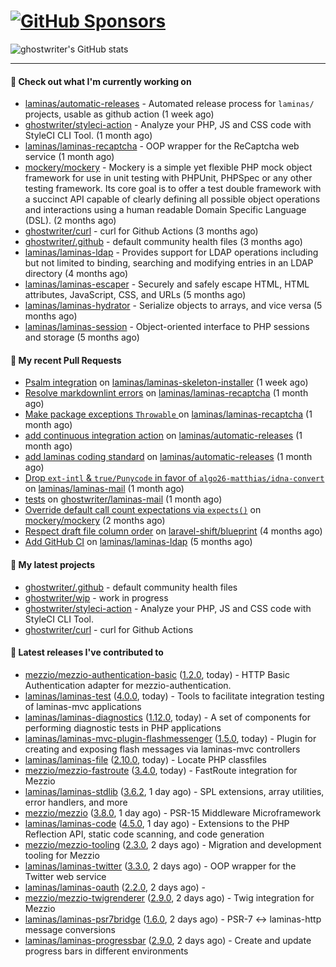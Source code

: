 # [![GitHub Sponsors](https://img.shields.io/github/sponsors/ghostwriter?label=Sponsors&style=flat-square&logo=GitHub%20Sponsors)](https://github.com/sponsors/ghostwriter)

![ghostwriter's GitHub stats](https://github-readme-stats.vercel.app/api?username=ghostwriter&show_icons=true&count_private=true&hide_title=true&hide_rank=true&icon_color=333)

---
#### 👷 Check out what I'm currently working on

- [laminas/automatic-releases](https://github.com/laminas/automatic-releases) - Automated release process for `laminas/` projects, usable as github action (1 week ago)
- [ghostwriter/styleci-action](https://github.com/ghostwriter/styleci-action) - Analyze your PHP, JS and CSS code with StyleCI CLI Tool. (1 month ago)
- [laminas/laminas-recaptcha](https://github.com/laminas/laminas-recaptcha) - OOP wrapper for the ReCaptcha web service (1 month ago)
- [mockery/mockery](https://github.com/mockery/mockery) - Mockery is a simple yet flexible PHP mock object framework for use in unit testing with PHPUnit, PHPSpec or any other testing framework. Its core goal is to offer a test double framework with a succinct API capable of clearly defining all possible object operations and interactions using a human readable Domain Specific Language (DSL). (2 months ago)
- [ghostwriter/curl](https://github.com/ghostwriter/curl) - curl for Github Actions (3 months ago)
- [ghostwriter/.github](https://github.com/ghostwriter/.github) - default community health files (3 months ago)
- [laminas/laminas-ldap](https://github.com/laminas/laminas-ldap) - Provides support for LDAP operations including but not limited to binding, searching and modifying entries in an LDAP directory (4 months ago)
- [laminas/laminas-escaper](https://github.com/laminas/laminas-escaper) - Securely and safely escape HTML, HTML attributes, JavaScript, CSS, and URLs (5 months ago)
- [laminas/laminas-hydrator](https://github.com/laminas/laminas-hydrator) - Serialize objects to arrays, and vice versa (5 months ago)
- [laminas/laminas-session](https://github.com/laminas/laminas-session) - Object-oriented interface to PHP sessions and storage (5 months ago)

#### 🔨 My recent Pull Requests

- [Psalm integration](https://github.com/laminas/laminas-skeleton-installer/pull/24) on [laminas/laminas-skeleton-installer](https://github.com/laminas/laminas-skeleton-installer) (1 week ago)
- [Resolve markdownlint errors](https://github.com/laminas/laminas-recaptcha/pull/14) on [laminas/laminas-recaptcha](https://github.com/laminas/laminas-recaptcha) (1 month ago)
- [Make package exceptions `Throwable` ](https://github.com/laminas/laminas-recaptcha/pull/13) on [laminas/laminas-recaptcha](https://github.com/laminas/laminas-recaptcha) (1 month ago)
- [add continuous integration action](https://github.com/laminas/automatic-releases/pull/172) on [laminas/automatic-releases](https://github.com/laminas/automatic-releases) (1 month ago)
- [add laminas coding standard](https://github.com/laminas/automatic-releases/pull/171) on [laminas/automatic-releases](https://github.com/laminas/automatic-releases) (1 month ago)
- [Drop `ext-intl` &amp; `true/Punycode` in favor of `algo26-matthias/idna-convert`](https://github.com/laminas/laminas-mail/pull/176) on [laminas/laminas-mail](https://github.com/laminas/laminas-mail) (1 month ago)
- [tests](https://github.com/ghostwriter/laminas-mail/pull/1) on [ghostwriter/laminas-mail](https://github.com/ghostwriter/laminas-mail) (1 month ago)
- [Override default call count expectations via `expects()`](https://github.com/mockery/mockery/pull/1146) on [mockery/mockery](https://github.com/mockery/mockery) (2 months ago)
- [Respect draft file column order](https://github.com/laravel-shift/blueprint/pull/487) on [laravel-shift/blueprint](https://github.com/laravel-shift/blueprint) (4 months ago)
- [Add GitHub CI](https://github.com/laminas/laminas-ldap/pull/20) on [laminas/laminas-ldap](https://github.com/laminas/laminas-ldap) (5 months ago)

#### 🌱 My latest projects

- [ghostwriter/.github](https://github.com/ghostwriter/.github) - default community health files
- [ghostwriter/wip](https://github.com/ghostwriter/wip) - work in progress
- [ghostwriter/styleci-action](https://github.com/ghostwriter/styleci-action) - Analyze your PHP, JS and CSS code with StyleCI CLI Tool.
- [ghostwriter/curl](https://github.com/ghostwriter/curl) - curl for Github Actions

#### 🔭 Latest releases I've contributed to

- [mezzio/mezzio-authentication-basic](https://github.com/mezzio/mezzio-authentication-basic) ([1.2.0](https://github.com/mezzio/mezzio-authentication-basic/releases/tag/1.2.0), today) - HTTP Basic Authentication adapter for mezzio-authentication.
- [laminas/laminas-test](https://github.com/laminas/laminas-test) ([4.0.0](https://github.com/laminas/laminas-test/releases/tag/4.0.0), today) - Tools to facilitate integration testing of laminas-mvc applications
- [laminas/laminas-diagnostics](https://github.com/laminas/laminas-diagnostics) ([1.12.0](https://github.com/laminas/laminas-diagnostics/releases/tag/1.12.0), today) - A set of components for performing diagnostic tests in PHP applications
- [laminas/laminas-mvc-plugin-flashmessenger](https://github.com/laminas/laminas-mvc-plugin-flashmessenger) ([1.5.0](https://github.com/laminas/laminas-mvc-plugin-flashmessenger/releases/tag/1.5.0), today) - Plugin for creating and exposing flash messages via laminas-mvc controllers
- [laminas/laminas-file](https://github.com/laminas/laminas-file) ([2.10.0](https://github.com/laminas/laminas-file/releases/tag/2.10.0), today) - Locate PHP classfiles
- [mezzio/mezzio-fastroute](https://github.com/mezzio/mezzio-fastroute) ([3.4.0](https://github.com/mezzio/mezzio-fastroute/releases/tag/3.4.0), today) - FastRoute integration for Mezzio
- [laminas/laminas-stdlib](https://github.com/laminas/laminas-stdlib) ([3.6.2](https://github.com/laminas/laminas-stdlib/releases/tag/3.6.2), 1 day ago) - SPL extensions, array utilities, error handlers, and more
- [mezzio/mezzio](https://github.com/mezzio/mezzio) ([3.8.0](https://github.com/mezzio/mezzio/releases/tag/3.8.0), 1 day ago) - PSR-15 Middleware Microframework
- [laminas/laminas-code](https://github.com/laminas/laminas-code) ([4.5.0](https://github.com/laminas/laminas-code/releases/tag/4.5.0), 1 day ago) - Extensions to the PHP Reflection API, static code scanning, and code generation
- [mezzio/mezzio-tooling](https://github.com/mezzio/mezzio-tooling) ([2.3.0](https://github.com/mezzio/mezzio-tooling/releases/tag/2.3.0), 2 days ago) - Migration and development tooling for Mezzio
- [laminas/laminas-twitter](https://github.com/laminas/laminas-twitter) ([3.3.0](https://github.com/laminas/laminas-twitter/releases/tag/3.3.0), 2 days ago) - OOP wrapper for the Twitter web service
- [laminas/laminas-oauth](https://github.com/laminas/laminas-oauth) ([2.2.0](https://github.com/laminas/laminas-oauth/releases/tag/2.2.0), 2 days ago) - 
- [mezzio/mezzio-twigrenderer](https://github.com/mezzio/mezzio-twigrenderer) ([2.9.0](https://github.com/mezzio/mezzio-twigrenderer/releases/tag/2.9.0), 2 days ago) - Twig integration for Mezzio
- [laminas/laminas-psr7bridge](https://github.com/laminas/laminas-psr7bridge) ([1.6.0](https://github.com/laminas/laminas-psr7bridge/releases/tag/1.6.0), 2 days ago) - PSR-7 &lt;-&gt; laminas-http message conversions
- [laminas/laminas-progressbar](https://github.com/laminas/laminas-progressbar) ([2.9.0](https://github.com/laminas/laminas-progressbar/releases/tag/2.9.0), 2 days ago) - Create and update progress bars in different environments
